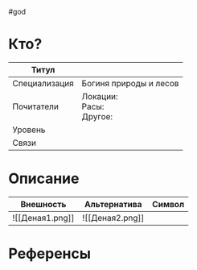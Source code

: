 #god  
# Кто? 
| Титул         |                                |
| ------------- | ------------------------------ |
| Специализация | Богиня природы и лесов         |
| Почитатели    | Локации: <br>Расы: <br>Другое: |
| Уровень       |                                |
| Связи         |                                |
# Описание

| Внешность       | Альтернатива                         | Символ |
| --------------- | ------------------------------------ | ------ |
| ![[Деная1.png]] | ![[Деная2.png]] |        |


# Референсы

